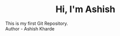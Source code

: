 <h1 align="center">Hi, I'm Ashish</h1>
This is my first Git Repository.
<br>
Author - Ashish Kharde
